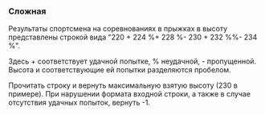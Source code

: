 ### Сложная

Результаты спортсмена на соревнованиях в прыжках в высоту представлены
строкой вида "220 + 224 %+ 228 %- 230 + 232 %%- 234 %".

Здесь + соответствует удачной попытке, % неудачной, - пропущенной.
Высота и соответствующие ей попытки разделяются пробелом.

Прочитать строку и вернуть максимальную взятую высоту (230 в примере).
При нарушении формата входной строки, а также в случае отсутствия
удачных попыток, вернуть -1.